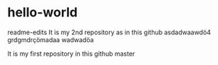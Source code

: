 # hello-world
 readme-edits
It is my 2nd repository as in this github asdadwaawdö4
grdgmdrçömadaa
wadwadöa

It is my first repository in this github
 master
